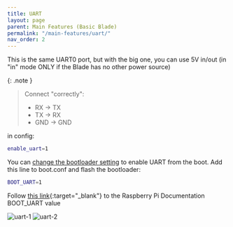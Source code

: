 ```yaml
---
title: UART
layout: page
parent: Main Features (Basic Blade)
permalink: "/main-features/uart/"
nav_order: 2
---
```

This is the same UART0 port, but with the big one, you can use 5V in/out (in "in" mode ONLY if the Blade has no other power source)

{: .note }
> Connect "correctly":
> * RX -> TX
> * TX -> RX
> * GND -> GND

in config:
```bash
enable_uart=1
```

You can [change the bootloader setting](/dev/bootloader/) to enable UART from the boot.
Add this line to boot.conf and flash the bootloader:
```bash
BOOT_UART=1
```
Follow [this link](https://www.raspberrypi.com/documentation/computers/raspberry-pi.html#BOOT_UART){:target="_blank"} to the Raspberry Pi Documentation BOOT_UART value

![uart-1](/assets/images/uart-1.png)
![uart-2](/assets/images/uart-2.png)